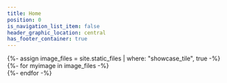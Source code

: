 ```yaml
---
title: Home
position: 0
is_navigation_list_item: false
header_graphic_location: central
has_footer_container: true
---
```


<div class="content_container-showcase_wrapper">
	{%- assign image_files = site.static_files | where: "showcase_tile", true -%}
	{%- for myimage in image_files -%}
		<div class="showcase_wrapper-showcase_tile" style="background-image: url({{ myimage.path }})"></div>
	{%- endfor -%}
</div>
